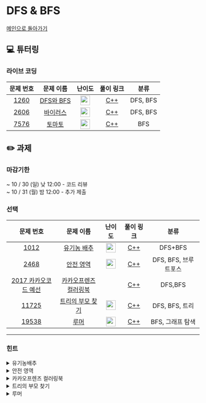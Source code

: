 # DFS & BFS

[메인으로 돌아가기](https://github.com/Altu-Bitu-3/Notice)

## 💻 튜터링

### 라이브 코딩

|문제 번호|문제 이름|난이도|풀이 링크|분류|
| :-----: | :-----: | :-----: | :-----: | :-----: |
|<a href="https://www.acmicpc.net/problem/1260" target="_blank">1260</a>|<a href="https://www.acmicpc.net/problem/1260" target="_blank">DFS와 BFS</a>|<img height="25px" width="25px" src="https://static.solved.ac/tier_small/9.svg"/>|[C++]()|DFS, BFS|
|<a href="https://www.acmicpc.net/problem/2606" target="_blank">2606</a>|<a href="https://www.acmicpc.net/problem/2606" target="_blank">바이러스</a>|<img height="25px" width="25px" src="https://static.solved.ac/tier_small/8.svg"/>|[C++]()|DFS, BFS|
|<a href="https://www.acmicpc.net/problem/7576" target="_blank">7576</a>|<a href="https://www.acmicpc.net/problem/7576" target="_blank">토마토</a>|<img height="25px" width="25px" src="https://static.solved.ac/tier_small/11.svg"/>|[C++]()|BFS|

## ✏️ 과제

### 마감기한

~ 10 / 30 (일) 낮 12:00 - 코드 리뷰 </br>
~ 10 / 31 (월) 밤 12:00 - 추가 제출 </br>

### 선택

|                                 문제 번호                                 |                                    문제 이름                                     |                                       난이도                                       | 풀이 링크 |         분류          |
| :-----------------------------------------------------------------------: | :------------------------------------------------------------------------------: | :--------------------------------------------------------------------------------: | :-------: | :-------------------: |
| <a href="https://www.acmicpc.net/problem/1012" target="_blank">1012</a> |   <a href="https://www.acmicpc.net/problem/3079" target="_blank">유기농 배추</a>   | <img height="25px" width="25px" src="https://static.solved.ac/tier_small/9.svg"> |  [C++]()  | DFS+BFS |
|  <a href="https://www.acmicpc.net/problem/2468" target="_blank">2468</a>  |    <a href="https://www.acmicpc.net/problem/2468" target="_blank">안전 영역</a>     | <img height="25px" width="25px" src="https://static.solved.ac/tier_small/10.svg"/> |  [C++]()  | DFS, BFS, 브루트포스 |
| <a href="https://school.programmers.co.kr/learn/courses/30/lessons/1829" target="_blank">2017 카카오코드 예선</a> |   <a href="https://school.programmers.co.kr/learn/courses/30/lessons/1829" target="_blank">카카오프렌즈 컬러링북</a>    |   |  [C++]()  | DFS,BFS |
| <a href="https://www.acmicpc.net/problem/11725" target="_blank">11725</a> | <a href="https://www.acmicpc.net/problem/11725" target="_blank"> 트리의 부모 찾기 </a> | <img height="25px" width="25px" src="https://static.solved.ac/tier_small/9.svg"/> |  [C++]()  | DFS, BFS, 트리 |
| <a href="https://www.acmicpc.net/problem/17266" target="_blank">19538</a> | <a href="https://www.acmicpc.net/problem/19538" target="_blank">루머</a> | <img height="25px" width="25px" src="https://static.solved.ac/tier_small/12.svg"/>  |  [C++]()  | BFS, 그래프 탐색 |

---

### 힌트

<details>
<summary>유기농배추</summary>
<div markdown="1">
&nbsp;&nbsp;&nbsp;&nbsp;

</div>
</details>

<details>
<summary>안전 영역</summary>
<div markdown="1">
&nbsp;&nbsp;&nbsp;&nbsp;
 
</div>
</details>

<details>
<summary>카카오프렌즈 컬러링북</summary>
<div markdown="1">
&nbsp;&nbsp;&nbsp;&nbsp;
 방문 순서는 중요하지 않네요. DFS/BFS 중 어느것을 활용해도 괜찮을 것 같아요! 셀을 하나하나 검토하며 상하좌우로 뻗어나가며 같은 색깔을 지닌 영역인지 판단하면 되겠네요! 이미 방문 했던 곳을 한번 더 방문하지 않도록 하는 것이 중요해보여요.
</div>
</details>

<details>
<summary>트리의 부모 찾기</summary>
<div markdown="1">
&nbsp;&nbsp;&nbsp;&nbsp;
탐색 시작 위치를 잡는 것이 중요해요. 두 노드 중 어떤 노드가 부모노드인지 구분하기 위해서는 어떤 노드부터 탐색을 시작해야 할까요?
</div>
</details>

<details>
<summary>루머</summary>
<div markdown="1">
&nbsp;&nbsp;&nbsp;&nbsp;
각 사람이 루머를 믿기까지 루머를 믿는 주변인이 몇 명 남았는지를 확인해 가면서 풀어봐요! 주변인의 절반 이상이 루머를 믿을 때 본인도 믿는 다는 것을 주의해주세요!
</div>
</details>
